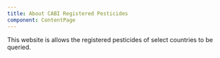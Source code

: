 ```yaml
---
title: About CABI Registered Pesticides
component: ContentPage
---
```

This website is allows the registered pesticides of select countries to be queried.
